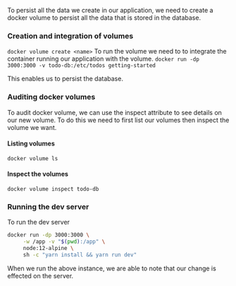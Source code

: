 To persist all the data we create in our application, we need to create a docker volume to persist all the data that is stored in the database.

### Creation and integration of volumes
`docker volume create <name>`
To run the volume we need to to integrate the container running our application with the volume.
`docker run -dp 3000:3000 -v todo-db:/etc/todos getting-started`

This enables us to persist the database.
### Auditing docker volumes
To audit docker volume, we can use the inspect attribute to see details on our new volume. 
To do this we need to first list our volumes then inspect the volume we want.
#### Listing volumes
`docker volume ls`
#### Inspect the volumes
`docker volume inspect todo-db`
### Running the dev server
To run the dev server 

```sh
docker run -dp 3000:3000 \
     -w /app -v "$(pwd):/app" \
     node:12-alpine \
     sh -c "yarn install && yarn run dev"
```
When we run the above instance, we are able to note that our change is effected on the server.
